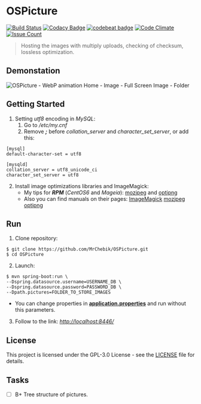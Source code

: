 # OSPicture
[![Build Status](https://travis-ci.org/MrChebik/OSPicture.svg?branch=master)](https://travis-ci.org/MrChebik/OSPicture)
[![Codacy Badge](https://api.codacy.com/project/badge/Grade/d403a319ed024a21b8db2956c7f97087)](https://www.codacy.com/app/mrchebik/OSPicture?utm_source=github.com&utm_medium=referral&utm_content=MrChebik/OSPicture&utm_campaign=badger)
[![codebeat badge](https://codebeat.co/badges/a41dc171-5bd3-49af-b910-2ec60f18e147)](https://codebeat.co/projects/github-com-mrchebik-ospicture-master)
[![Code Climate](https://codeclimate.com/github/MrChebik/OSPicture/badges/gpa.svg)](https://codeclimate.com/github/MrChebik/OSPicture)
[![Issue Count](https://codeclimate.com/github/MrChebik/OSPicture/badges/issue_count.svg)](https://codeclimate.com/github/MrChebik/OSPicture)
> Hosting the images with multiply uploads, checking of checksum, lossless optimization.

## Demonstation
![OSPicture - WebP animation](https://github.com/MrChebik/OSPicture/blob/master/ospicture-demonstration.webp?raw=true)
Home - Image - Full Screen Image - Folder

## Getting Started
1. Setting _utf8_ encoding in _MySQL_:
    1. Go to _/etc/my.cnf_
    2. Remove ___;___ before _collation_server_ and _character_set_server_, or add this:
```
[mysql]
default-character-set = utf8
  
[mysqld]
collation_server = utf8_unicode_ci
character_set_server = utf8
```
2. Install image optimizations libraries and ImageMagick:
    * My tips for ___RPM___ (_CentOS6_ and _Mageia_): [mozjpeg](https://gist.github.com/MrChebik/d5cd2920d49415122376ef2f600907ce) and [optipng](https://gist.github.com/MrChebik/8c3594a521898b889d8acf4f419cbcbc)
    * Also you can find manuals on their pages:
        [ImageMagick](https://github.com/ImageMagick/ImageMagick)
        [mozjpeg](https://github.com/mozilla/mozjpeg)
        [optipng](http://optipng.sourceforge.net)

## Run
1. Clone repository:
```
$ git clone https://github.com/MrChebik/OSPicture.git
$ cd OSPicture
```
2. Launch:
```
$ mvn spring-boot:run \
--Dspring.datasource.username=USERNAME_DB \
--Dspring.datasource.password=PASSWORD_DB \
--Dpath.pictures=FOLDER_TO_STORE_IMAGES
```
* You can change properties in [__application.properties__](https://github.com/MrChebik/OSPicture/blob/master/src/main/resources/application.properties) and run without this parameters.
3. Follow to the link: [_http://localhost:8446/_](http://localhost:8446/)



## License
This project is licensed under the GPL-3.0 License - see the [LICENSE](https://github.com/MrChebik/OSPicture/blob/master/LICENSE) file for details.

## Tasks
- [ ] B+ Tree structure of pictures. 